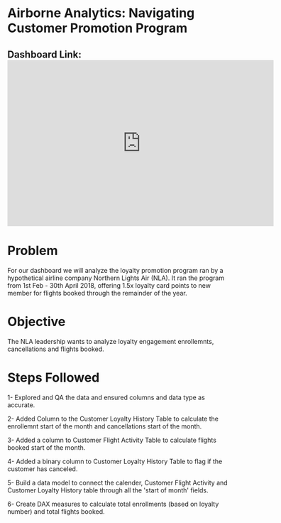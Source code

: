 # Airborne Analytics: Navigating Customer Promotion Program

## Dashboard Link: <iframe title="Airline Loyalty Program" width="600" height="373.5" src="https://app.powerbi.com/view?r=eyJrIjoiZmYxMGM4OGMtMmZiMC00NDA5LWIxOTEtYTI3YmI4OTk5ODVhIiwidCI6ImQzNWE5MjEwLTE3MzMtNGQ3My04NzlhLTJmOGQ3YWNkMTNhOCJ9&pageName=ReportSection" frameborder="0" allowFullScreen="true"></iframe>
# Problem

For our dashboard we will analyze the loyalty promotion program ran by a hypothetical airline company Northern Lights Air (NLA). It ran the program from 1st Feb - 30th April 2018, offering 1.5x loyalty card points to new member for flights booked through the remainder of the year.

# Objective

The NLA leadership wants to analyze loyalty engagement enrollemnts, cancellations and flights booked.

# Steps Followed

1- Explored and QA the data and ensured columns and data type as accurate.

2- Added Column to the Customer Loyalty History Table to calculate the enrollemnt start of the month and cancellations start of the month.

3- Added a column to Customer Flight Activity Table to calculate flights booked start of the month.

4- Added a binary column to Customer Loyalty History Table to flag if the customer has canceled.

5- Build a data model to connect the calender, Customer Flight Activity and Customer Loyalty History table through all the 'start of month' fields.

6- Create DAX measures to calculate total enrollments (based on loyalty number) and total flights booked.



